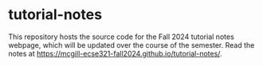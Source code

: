 # tutorial-notes

This repository hosts the source code for the Fall 2024 tutorial notes webpage, which will be updated over the course of the semester.
Read the notes at https://mcgill-ecse321-fall2024.github.io/tutorial-notes/.

